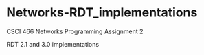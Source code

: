# Networks-RDT_implementations
CSCI 466 Networks Programming Assignment 2

RDT 2.1 and 3.0 implementations

